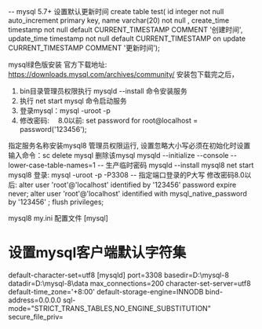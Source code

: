 -- mysql 5.7+ 设置默认更新时间
create table test(
id integer not null auto_increment primary key,
name varchar(20) not null ,
create_time timestamp not null default CURRENT_TIMESTAMP COMMENT '创建时间',
update_time timestamp not null default CURRENT_TIMESTAMP on update CURRENT_TIMESTAMP COMMENT '更新时间');


mysql绿色版安装
官方下载地址: https://downloads.mysql.com/archives/community/
安装包下载完之后，
1. bin目录管理员权限执行 mysqld --install 命令安装服务
2. 执行 net start mysql 命令启动服务
3. 登录mysql：mysql -uroot -p
4. 修改密码:　
8.0以前: set password for root@localhost = password('123456');


指定服务名称安装mysql8 管理员权限运行, 设置忽略大小写必须在初始化时设置
输入命令：sc delete mysql 删除该mysql
mysqld --initialize --console --lower-case-table-names=1   -- 生产临时密码
mysqld --install mysql8
net start mysql8
登录: mysql -uroot -p -P3308 -- 指定端口登录的P大写
修改密码8.0以后:
alter user 'root'@'localhost' identified by '123456' password expire never;
alter user 'root'@'localhost' identified with mysql_native_password by '123456' ;
flush privileges;


mysql8 my.ini 配置文件 
[mysql]
# 设置mysql客户端默认字符集
default-character-set=utf8
[mysqld]
port=3308
basedir=D:\mysql-8\
datadir=D:\mysql-8\data
max_connections=200 
character-set-server=utf8
default-time_zone='+8:00'
default-storage-engine=INNODB
bind-address=0.0.0.0
sql-mode="STRICT_TRANS_TABLES,NO_ENGINE_SUBSTITUTION"
secure_file_priv=

